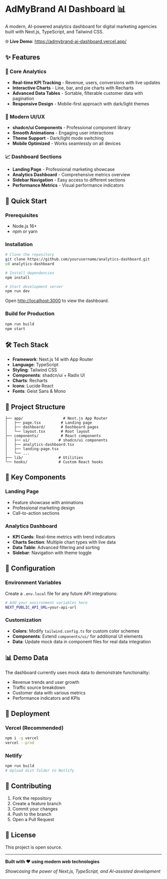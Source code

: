 # AdMyBrand AI Dashboard 📊

A modern, AI-powered analytics dashboard for digital marketing agencies built with Next.js, TypeScript, and Tailwind CSS.

🌐 **Live Demo**: https://admybrand-ai-dashboard.vercel.app/

## ✨ Features

### 🎯 Core Analytics
- **Real-time KPI Tracking** - Revenue, users, conversions with live updates
- **Interactive Charts** - Line, bar, and pie charts with Recharts
- **Advanced Data Tables** - Sortable, filterable customer data with pagination
- **Responsive Design** - Mobile-first approach with dark/light themes

### 🎨 Modern UI/UX
- **shadcn/ui Components** - Professional component library
- **Smooth Animations** - Engaging user interactions
- **Theme Support** - Dark/light mode switching
- **Mobile Optimized** - Works seamlessly on all devices

### 📈 Dashboard Sections
- **Landing Page** - Professional marketing showcase
- **Analytics Dashboard** - Comprehensive metrics overview
- **Sidebar Navigation** - Easy access to different sections
- **Performance Metrics** - Visual performance indicators

## 🚀 Quick Start

### Prerequisites
- Node.js 16+ 
- npm or yarn

### Installation

```bash
# Clone the repository
git clone https://github.com/yourusername/analytics-dashboard.git
cd analytics-dashboard

# Install dependencies
npm install

# Start development server
npm run dev
```

Open [http://localhost:3000](http://localhost:3000) to view the dashboard.

### Build for Production

```bash
npm run build
npm start
```

## 🛠️ Tech Stack

- **Framework**: Next.js 14 with App Router
- **Language**: TypeScript
- **Styling**: Tailwind CSS
- **Components**: shadcn/ui + Radix UI
- **Charts**: Recharts
- **Icons**: Lucide React
- **Fonts**: Geist Sans & Mono

## 📱 Project Structure

```
├── app/                  # Next.js App Router
│   ├── page.tsx         # Landing page
│   ├── dashboard/       # Dashboard pages
│   └── layout.tsx       # Root layout
├── components/          # React components
│   ├── ui/             # shadcn/ui components
│   ├── analytics-dashboard.tsx
│   ├── landing-page.tsx
│   └── ...
├── lib/                # Utilities
└── hooks/              # Custom React hooks
```

## 🎨 Key Components

### Landing Page
- Feature showcase with animations
- Professional marketing design
- Call-to-action sections

### Analytics Dashboard
- **KPI Cards**: Real-time metrics with trend indicators
- **Charts Section**: Multiple chart types with live data
- **Data Table**: Advanced filtering and sorting
- **Sidebar**: Navigation with theme toggle

## 🔧 Configuration

### Environment Variables
Create a `.env.local` file for any future API integrations:

```bash
# Add your environment variables here
NEXT_PUBLIC_API_URL=your-api-url
```

### Customization
- **Colors**: Modify `tailwind.config.ts` for custom color schemes
- **Components**: Extend `components/ui/` for additional UI elements
- **Data**: Update mock data in component files for real data integration

## 📊 Demo Data

The dashboard currently uses mock data to demonstrate functionality:
- Revenue trends and user growth
- Traffic source breakdown
- Customer data with various metrics
- Performance indicators and KPIs

## 🚀 Deployment

### Vercel (Recommended)
```bash
npm i -g vercel
vercel --prod
```

### Netlify
```bash
npm run build
# Upload dist folder to Netlify
```

## 🤝 Contributing

1. Fork the repository
2. Create a feature branch
3. Commit your changes
4. Push to the branch
5. Open a Pull Request

## 📄 License

This project is open source.

---

**Built with ❤️ using modern web technologies**

*Showcasing the power of Next.js, TypeScript, and AI-assisted development*
